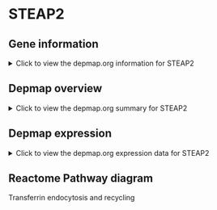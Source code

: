 <h1>STEAP2</h1>

<h2>Gene information</h2>
<details>
  <summary>Click to view the depmap.org information for STEAP2</summary>
  <iframe src="https://depmap.org/portal/gene/STEAP2?tab=about" style="border:none;width:100%;height:800px"></iframe>
</details>

<h2>Depmap overview</h2>
<details>
  <summary>Click to view the depmap.org summary for STEAP2</summary>
  <iframe src="https://depmap.org/portal/gene/STEAP2?tab=overview" style="border:none;width:100%;height:800px"></iframe>
</details>

<h2>Depmap expression</h2>
<details>
  <summary>Click to view the depmap.org expression data for STEAP2</summary>
  <iframe src="https://depmap.org/portal/gene/STEAP2?tab=characterization" style="border:none;width:100%;height:800px"></iframe>
</details>



<h2>Reactome Pathway diagram</h2>
Transferrin endocytosis and recycling
<div id="diagramHolder"></div>

<script>
    //Creating the Reactome Diagram widget
    //Take into account a proxy needs to be set up in your server side pointing to www.reactome.org
    function onReactomeDiagramReady(){  //This function is automatically called when the widget code is ready to be used
        var diagram = Reactome.Diagram.create({
            "placeHolder" : "diagramHolder",
            "width" : 900,
            "height" : 500
        });

        //Initialising it to the "Hemostasis" pathway
        diagram.loadDiagram("R-HSA-917977");

        //Adding different listeners

        diagram.onDiagramLoaded(function (loaded) {
            console.info("Loaded ", loaded);
            diagram.flagItems("BAD");
	    diagram.flagItems("Q92934");
            if (loaded == "R-HSA-917977") diagram.selectItem("R-HSA-917977");
        });

     }
</script>



